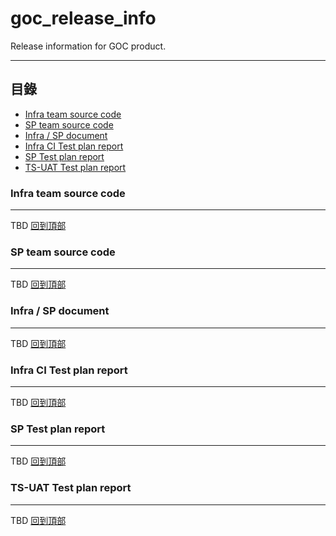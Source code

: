 # goc_release_info
Release information for GOC product.

****

## 目錄
* [Infra team source code](#infra-team-source-code)
* [SP team source code](#sp-team-source-code)
* [Infra / SP document](#infra--sp-document)
* [Infra CI Test plan report](#infra-ci-test-plan-report)
* [SP Test plan report](#sp-test-plan-report)
* [TS-UAT Test plan report](#ts-uat-test-plan-report)

### Infra team source code
------
TBD
[回到頂部](#readme)

### SP team source code
------
TBD
[回到頂部](#readme)

### Infra / SP document
------
TBD
[回到頂部](#readme)

### Infra CI Test plan report
------
TBD
[回到頂部](#readme)

### SP Test plan report
------
TBD
[回到頂部](#readme)

### TS-UAT Test plan report
------
TBD
[回到頂部](#readme)
